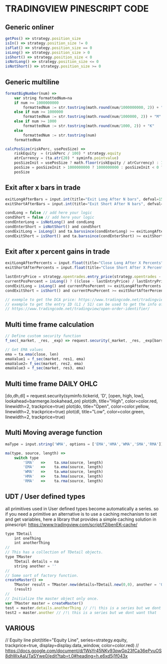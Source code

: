 # TRADINGVIEW PINESCRIPT CODE


## Generic onliner

```javascript
getPos() => strategy.position_size
isIn() => strategy.position_size != 0
isFlat() => strategy.position_size == 0
isLong() => strategy.position_size > 0
isShort() => strategy.position_size < 0
isNotLong() => strategy.position_size <= 0
isNotShort() => strategy.position_size >= 0
```

## Generic multiline

```javascript
formatBigNumber(num) =>
    var string formattedNum=na
    if num >= 1000000000
        formattedNum := str.tostring(math.round(num/1000000000, 2)) + "B"
    else if num >= 1000000
        formattedNum := str.tostring(math.round(num/1000000, 2)) + "M"
    else if num >= 1000
        formattedNum := str.tostring(math.round(num/1000, 2)) + "K"
    else
        formattedNum := str.tostring(num)
    formattedNum

calcPosSize(riskPerc, usePosSize) =>
    riskEquity  = (riskPerc / 100) * strategy.equity
    atrCurrency = (ta.atr(20) * syminfo.pointvalue)
    posSizeInit = usePosSize ? math.floor(riskEquity / atrCurrency) : 1
    posSize = posSizeInit > 1000000000 ? 1000000000 : posSizeInit < 0 ? 1 : posSizeInit
    posSize
```


## Exit after x bars in trade

```javascript
exitLongAfterBars = input.int(title="Exit Long After N bars", defval=15, minval=1) 
exitShortAfterBars = input.int(title="Exit Short After N bars", defval=15, minval=1)

condLong = false // add here your logic
condShort = false // add here your logic
condEnterLong = isNotLong() and condLong
condEnterShort = isNotShort() and condShort
condExitLong = isLong() and ta.barssince(condEnterLong) >= exitLongAfterBars -1 
condExitShort = isShort() and ta.barssince(condEnterShort) >= exitShortAfterBars -1
```


## Exit after x percent gains in trade

```javascript
exitLongAfterPercents = input.float(title="Close Long After X Percents", defval=3, minval=1)
exitShortAfterPercents = input.float(title="Close Short After X Percents", defval=3, minval=1)

lastEntryPrice = strategy.opentrades.entry_price(strategy.opentrades - 1)
currentPosPercent = isLong() ? ((close - lastEntryPrice) / lastEntryPrice) * 100 : isShort() ? ((lastEntryPrice - close) / close) * 100 : 0
condExitLong = isLong() and currentPosPercent >= exitLongAfterPercents
condExitShort = isShort() and currentPosPercent >= exitShortAfterPercents

// exemple to get the DCA price: https://www.tradingcode.net/tradingview/open-trade-entry-price/
// exemple to get the entry ID (L1 / S1) can be used to get the info of a specific trade
// https://www.tradingcode.net/tradingview/open-order-identifier/
```


## Multi time frame calculation

```javascript
// Define custom security function
f_sec(_market, _res, _exp) => request.security(_market, _res, _exp[barstate.isrealtime ? 1 : 0])[barstate.isrealtime ? 0 : 1]

// Get EMA values
ema = ta.ema(close, len)
emaValue1 = f_sec(market, res1, ema)
emaValue2= f_sec(market, res2, ema)
emaValue3 = f_sec(market, res3, ema)
```

## Multi time frame DAILY OHLC

[do,dh,dl] = request.security(syminfo.tickerid, 'D', [open, high, low], lookahead=barmerge.lookahead_on)
plot(dh, title="High", color=color.red,    linewidth=2, trackprice=true)
plot(do, title="Open", color=color.yellow, linewidth=2, trackprice=true)
plot(dl, title="Low",  color=color.green,  linewidth=2, trackprice=true)


## Multi Moving average function

```javascript
maType = input.string('WMA', options = ['EMA','HMA','WMA','SMA','RMA'])

ma(type, source, length) =>
    switch type
        'SMA'   =>    ta.sma(source, length)
        'EMA'   =>    ta.ema(source, length)
        'WMA'   =>    ta.wma(source, length)
        'HMA'   =>    ta.hma(source, length)
        'RMA'   =>    ta.rma(source, length)
```

## UDT / User defined types

all primitives used in User defined types become automatically a series. so if you need a primitive an alternative is to use a caching mechanism to set and get variables, here a library that provides a simple caching solution in pinescript: https://www.tradingview.com/script/f2ibenEK-cache/

```javascript
type TDetail
    int oneThing
    int anotherThing
//
// This has a collection of TDetail objects.
type TMaster
    TDetail details = na
    string another = ''
//
// Some sort of factory function.
createMaster() =>
    TMaster result = TMaster.new(details=TDetail.new(0,0), another = 'OK')
    (result)
//
// Initialize the master object only once.
var TMaster master = createMaster()
test = master.details.anotherThing // /!\ this is a series but we dont want that
test2 = master.another // /!\ this is a series but we dont want that
```


## VARIOUS
// Equity line
plot(title="Equity Line", series=strategy.equity, trackprice=true, display=display.data_window, color=color.red)
// https://docs.google.com/document/d/1WsYr45NKv93pwGp23fCa36ePvuOS8dhWxAaUTaSYwe0/edit?tab=t.0#heading=h.e6xd5j1f043x